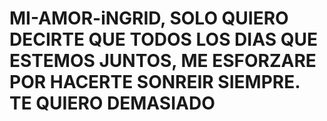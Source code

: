 # MI-AMOR-iNGRID, SOLO QUIERO DECIRTE QUE TODOS LOS DIAS QUE ESTEMOS JUNTOS, ME ESFORZARE POR HACERTE SONREIR SIEMPRE. TE QUIERO DEMASIADO 
